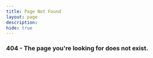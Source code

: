 ```yaml
---
title: Page Not Found
layout: page
description: 
hide: true
---
```


<div class="text-center">
  <h3><span class="label label-warning">404 - The page you're looking for does not exist. </span></h3>
</div>
